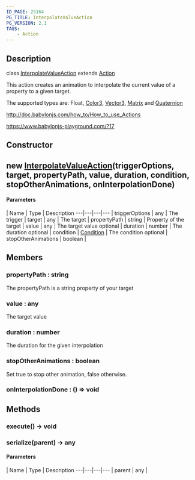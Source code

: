 ```yaml
---
ID_PAGE: 25164
PG_TITLE: InterpolateValueAction
PG_VERSION: 2.1
TAGS:
    - Action
---
```

## Description

class [InterpolateValueAction](/classes/3.0/InterpolateValueAction) extends [Action](/classes/3.0/Action)

This action creates an animation to interpolate the current value of a property to a given target.

The supported types are: Float, [Color3](/classes/3.0/Color3), [Vector3](/classes/3.0/Vector3), [Matrix](/classes/3.0/Matrix) and [Quaternion](/classes/3.0/Quaternion)

http://doc.babylonjs.com/how_to/How_to_use_Actions

 https://www.babylonjs-playground.com/?17

## Constructor

## new [InterpolateValueAction](/classes/3.0/InterpolateValueAction)(triggerOptions, target, propertyPath, value, duration, condition, stopOtherAnimations, onInterpolationDone)



#### Parameters
 | Name | Type | Description
---|---|---|---
 | triggerOptions | any |      The trigger
 | target | any |      The target
 | propertyPath | string |      Property of the target
 | value | any |      The target value
optional | duration | number |      The duration
optional | condition | [Condition](/classes/3.0/Condition) |      The condition
optional | stopOtherAnimations | boolean |    
## Members

### propertyPath : string

The propertyPath is a string property of your target

### value : any

The target value

### duration : number

The duration for the given interpolation

### stopOtherAnimations : boolean

Set true to stop other animation, false otherwise.

### onInterpolationDone : () =&gt; void



## Methods

### execute() &rarr; void


### serialize(parent) &rarr; any



#### Parameters
 | Name | Type | Description
---|---|---|---
 | parent | any |   


